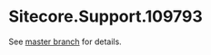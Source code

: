# Sitecore.Support.109793

See [master branch](https://github.com/sitecoresupport/Sitecore.Support.109793) for details.